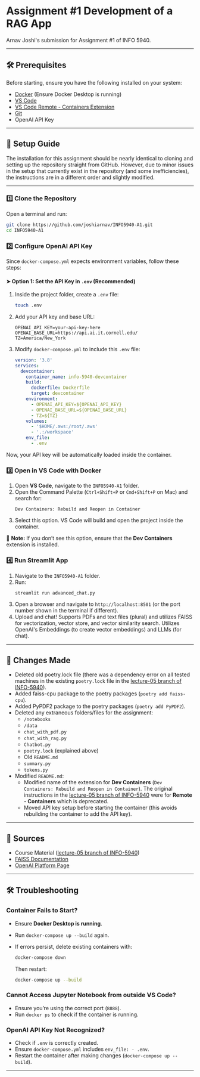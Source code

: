 # Assignment #1 Development of a RAG App

Arnav Joshi's submission for Assignment #1 of INFO 5940.

---

## 🛠️ Prerequisites  

Before starting, ensure you have the following installed on your system:  

- [Docker](https://www.docker.com/get-started) (Ensure Docker Desktop is running)  
- [VS Code](https://code.visualstudio.com/)  
- [VS Code Remote - Containers Extension](https://marketplace.visualstudio.com/items?itemName=ms-vscode-remote.remote-containers)  
- [Git](https://git-scm.com/)  
- OpenAI API Key

---

## 🚀 Setup Guide

The installation for this assignment should be nearly identical to cloning and setting up the repository straight from GitHub. However, due to minor issues in the setup that currently exist in the repository (and some inefficiencies), the instructions are in a different order and slightly modified.

---

### 1️⃣ Clone the Repository  

Open a terminal and run:  

```bash
git clone https://github.com/joshiarnav/INFO5940-A1.git
cd INFO5940-A1
```



### 2️⃣ Configure OpenAI API Key  

Since `docker-compose.yml` expects environment variables, follow these steps:  

#### ➤ Option 1: Set the API Key in `.env` (Recommended)  

1. Inside the project folder, create a `.env` file:  

   ```bash
   touch .env
   ```

2. Add your API key and base URL:  

   ```plaintext
   OPENAI_API_KEY=your-api-key-here
   OPENAI_BASE_URL=https://api.ai.it.cornell.edu/
   TZ=America/New_York
   ```

3. Modify `docker-compose.yml` to include this `.env` file:  

   ```yaml
   version: '3.8'
   services:
     devcontainer:
       container_name: info-5940-devcontainer
       build:
         dockerfile: Dockerfile
         target: devcontainer
       environment:
         - OPENAI_API_KEY=${OPENAI_API_KEY}
         - OPENAI_BASE_URL=${OPENAI_BASE_URL}
         - TZ=${TZ}
       volumes:
         - '$HOME/.aws:/root/.aws'
         - '.:/workspace'
       env_file:
         - .env
   ```

Now, your API key will be automatically loaded inside the container.



### 3️⃣ Open in VS Code with Docker  

1. Open **VS Code**, navigate to the `INFO5940-A1` folder.  
2. Open the Command Palette (`Ctrl+Shift+P` or `Cmd+Shift+P` on Mac) and search for:  
   ```
   Dev Containers: Rebuild and Reopen in Container
   ```
3. Select this option. VS Code will build and open the project inside the container.  

📌 **Note:** If you don’t see this option, ensure that the **Dev Containers** extension is installed.



### 4️⃣ Run Streamlit App  

1. Navigate to the `INFO5940-A1` folder.  
2. Run:  
   ```bash
   streamlit run advanced_chat.py
   ```
3. Open a browser and navigate to `http://localhost:8501` (or the port number shown in the terminal if different).
4. Upload and chat! Supports PDFs and text files (plural) and utilizes FAISS for vectorization, vector store, and vector similarity search. Utilizes OpenAI's Embeddings (to create vector embeddings) and LLMs (for chat).

---

## 📌 Changes Made

- Deleted old poetry.lock file (there was a dependency error on all tested machines in the existing `poetry.lock` file in the [lecture-05 branch of INFO-5940](https://github.com/AyhamB/INFO-5940/tree/lecture-05)).
- Added faiss-cpu package to the poetry packages (`poetry add faiss-cpu`).
- Added PyPDF2 package to the poetry packages (`poetry add PyPDF2`).
- Deleted any extraneous folders/files for the assignment:
    - `/notebooks`
    - `/data`
    - `chat_with_pdf.py`
    - `chat_with_rag.py`
    - `Chatbot.py`
    - `poetry.lock` (explained above)
    - Old `README.md`
    - `summary.py`
    - `tokens.py`
- Modified `README.md`:
    - Modified name of the extension for **Dev Containers** (`Dev Containers: Rebuild and Reopen in Container`). The original instructions in the [lecture-05 branch of INFO-5940](https://github.com/AyhamB/INFO-5940/tree/lecture-05) were for **Remote - Containers** which is deprecated.
    - Moved API key setup before starting the container (this avoids rebuilding the container to add the API key).

---

## 📄 Sources

- Course Material ([lecture-05 branch of INFO-5940](https://github.com/AyhamB/INFO-5940/tree/lecture-05))
- [FAISS Documentation](https://github.com/facebookresearch/faiss)
- [OpenAI Platform Page](https://platform.openai.com/docs/guides/embeddings)

---

## 🛠️ Troubleshooting  

### **Container Fails to Start?**  
- Ensure **Docker Desktop is running**.  
- Run `docker-compose up --build` again.  
- If errors persist, delete existing containers with:  

  ```bash
  docker-compose down
  ```

  Then restart:  

  ```bash
  docker-compose up --build
  ```

### **Cannot Access Jupyter Notebook from outside VS Code?**  
- Ensure you’re using the correct port (`8888`).  
- Run `docker ps` to check if the container is running.  

### **OpenAI API Key Not Recognized?**  
- Check if `.env` is correctly created.  
- Ensure `docker-compose.yml` includes `env_file: - .env`.  
- Restart the container after making changes (`docker-compose up --build`).  

---